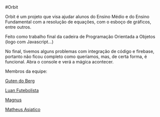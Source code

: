  #Orbit
 
 Orbit é um projeto que visa ajudar alunos do Ensino Médio e do Ensino Fundamental com a resolução de equações, com o esboço de gráficos, entre outros.
 
 Feito como trabalho final da cadeira de Programação Orientada a Objetos (logo com Javascript...)
 
 No final, tivemos alguns problemas com integração de código e firebase, portanto não ficou completo como queríamos, mas, de certa forma, é funcional. Abra o console e verá a mágica acontecer.
 
 Membros da equipe:
 
 [Guten do Berg](https://github.com/Gutemberg370)
 
 [Luan Futebolista](https://github.com/jose-luan19)
 
 [Magnus](https://github.com/MagnoCarta)
 
 [Matheus Asiatico](https://github.com/matheusb432)
